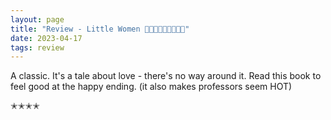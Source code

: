 ```yaml
---
layout: page
title: "Review - Little Women 👧🏼👩🏼👩🏼👩🏻‍🦰"
date: 2023-04-17
tags: review
---
```


A classic. It's a tale about love - there's no way around it. Read this book to feel good at the happy ending. (it also makes professors seem HOT)

✭✭✭✭
